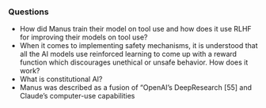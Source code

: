 ### Questions

- How did Manus train their model on tool use and how does it use RLHF for improving their models on tool use? 
- When it comes to implementing safety mechanisms, it is understood that all the AI models use reinforced learning to come up with a reward function which discourages unethical or unsafe behavior. How does it work? 
- What is constitutional AI?
- Manus was described as a fusion of “OpenAI’s DeepResearch [55] and Claude’s computer-use capabilities
